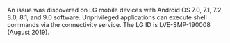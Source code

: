 An issue was discovered on LG mobile devices with Android OS 7.0, 7.1, 7.2, 8.0, 8.1, and 9.0 software. Unprivileged applications can execute shell commands via the connectivity service. The LG ID is LVE-SMP-190008 (August 2019).
